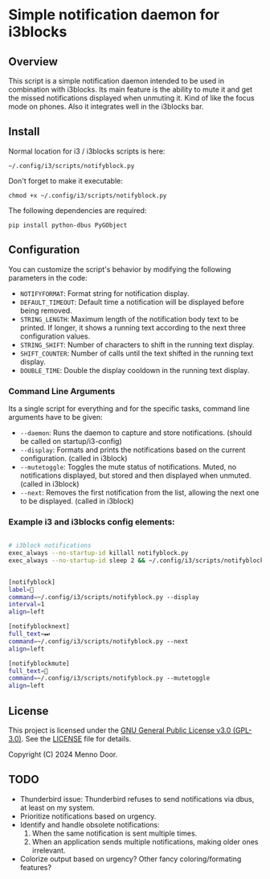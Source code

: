 # Simple notification daemon for i3blocks

## Overview

This script is a simple notification daemon intended to be used in combination with i3blocks. Its main feature is the ability to mute it and get the missed notifications displayed when unmuting it. Kind of like the focus mode on phones. Also it integrates well in the i3blocks bar.

## Install

Normal location for i3 / i3blocks scripts is here:

```~/.config/i3/scripts/notifyblock.py```

Don't forget to make it executable:

```chmod +x ~/.config/i3/scripts/notifyblock.py```

The following dependencies are required:

```
pip install python-dbus PyGObject
```

## Configuration

You can customize the script's behavior by modifying the following parameters in the code:

- `NOTIFYFORMAT`: Format string for notification display.
- `DEFAULT_TIMEOUT`: Default time a notification will be displayed before being removed.
- `STRING_LENGTH`: Maximum length of the notification body text to be printed. If longer, it shows a running text according to the next three configuration values.
- `STRING_SHIFT`: Number of characters to shift in the running text display.
- `SHIFT_COUNTER`: Number of calls until the text shifted in the running text display.
- `DOUBLE_TIME`: Double the display cooldown in the running text display.

### Command Line Arguments

Its a single script for everything and for the specific tasks, command line arguments have to be given:

- `--daemon`: Runs the daemon to capture and store notifications. (should be called on startup/i3-config)
- `--display`: Formats and prints the notifications based on the current configuration. (called in i3block)
- `--mutetoggle`: Toggles the mute status of notifications. Muted, no notifications displayed, but stored and then displayed when unmuted. (called in i3block)
- `--next`: Removes the first notification from the list, allowing the next one to be displayed. (called in i3block)

### Example i3 and i3blocks config elements:

```bash

# i3block notifications
exec_always --no-startup-id killall notifyblock.py 
exec_always --no-startup-id sleep 2 && ~/.config/i3/scripts/notifyblock.py --daemon

```

```bash

[notifyblock]
label=📨
command=~/.config/i3/scripts/notifyblock.py --display
interval=1
align=left

[notifyblocknext]
full_text=⏭
command=~/.config/i3/scripts/notifyblock.py --next
align=left

[notifyblockmute]
full_text=🔔
command=~/.config/i3/scripts/notifyblock.py --mutetoggle
align=left

```

## License

This project is licensed under the [GNU General Public License v3.0 (GPL-3.0)](https://www.gnu.org/licenses/gpl-3.0.html). See the [LICENSE](./LICENSE) file for details.

Copyright (C) 2024 Menno Door.

## TODO

- Thunderbird issue: Thunderbird refuses to send notifications via dbus, at least on my system.
- Prioritize notifications based on urgency.
- Identify and handle obsolete notifications:
  1. When the same notification is sent multiple times.
  2. When an application sends multiple notifications, making older ones irrelevant.
- Colorize output based on urgency? Other fancy coloring/formating features?
